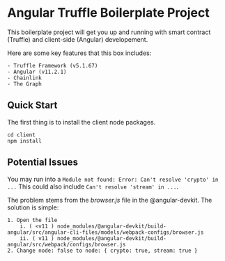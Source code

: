 # Angular Truffle Boilerplate Project
This boilerplate project will get you up and running with smart contract (Truffle) and client-side (Angular) developement.

Here are some key features that this box includes:

    - Truffle Framework (v5.1.67)
    - Angular (v11.2.1)
    - Chainlink
    - The Graph

## Quick Start

The first thing is to install the client node packages.

```
cd client
npm install
```



## Potential Issues

You may run into a ```Module not found: Error: Can't resolve 'crypto' in ...``` This could also include ```Can't resolve 'stream' in ...```. 

The problem stems from the *browser.js* file in the @angular-devkit. The solution is simple: 

    1. Open the file 
        i. ( <v11 ) node_modules/@angular-devkit/build-angular/src/angular-cli-files/models/webpack-configs/browser.js
        ii. ( v11 ) node_modules/@angular-devkit/build-angular/src/webpack/configs/browser.js
    2. Change node: false to node: { crypto: true, stream: true }